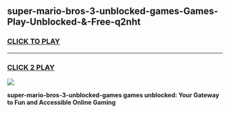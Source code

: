 
## super-mario-bros-3-unblocked-games-Games-Play-Unblocked-&-Free-q2nht
<h3>
<a href="https://premium76.site?title=super-mario-bros-3-unblocked-games&ref=24A">CLICK TO PLAY</a></h3>
<hr>

<h3>
<a href="https://premium76.site?title=super-mario-bros-3-unblocked-games&ref=24A">CLICK 2 PLAY</a>
  
</h3>

<a href="https://premium76.site?title=super-mario-bros-3-unblocked-games&ref=24A"><img src="https://clearcache.store/games.png"></a>


**super-mario-bros-3-unblocked-games games unblocked: Your Gateway to Fun and Accessible Online Gaming**
